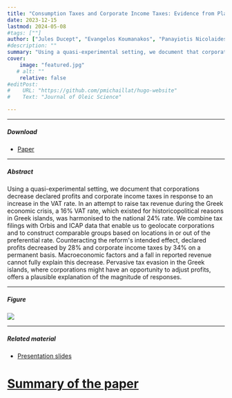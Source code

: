 ```yaml
---
title: "Consumption Taxes and Corporate Income Taxes: Evidence from Place-based VAT" 
date: 2023-12-15
lastmod: 2024-05-08
#tags: [""]
author: ["Jules Ducept", "Evangelos Koumanakos", "Panayiotis Nicolaides"]
#description: "" 
summary: "Using a quasi-experimental setting, we document that corporations decrease declared profits and corporate income taxes in response to an increase in the VAT rate. In an attempt to raise tax revenue during the Greek economic crisis, a 16% VAT rate, which existed for historicopolitical reasons in Greek islands, was harmonised to the national 24% rate. We combine tax filings with Orbis and ICAP data that enable us to geolocate corporations and to construct comparable groups based on locations in or out of the preferential rate. Counteracting the reform's intended effect, declared profits decreased by 28% and corporate income taxes by 34% on a permanent basis. Macroeconomic factors and a fall in reported revenue cannot fully explain this decrease. Pervasive tax evasion in the Greek islands, where corporations might have an opportunity to adjust profits, offers a plausible explanation of the magnitude of responses." 
cover:
    image: "featured.jpg"
   # alt: ""
    relative: false
#editPost:
#    URL: "https://github.com/pmichaillat/hugo-website"
#    Text: "Journal of Oleic Science"

---
```


---

##### Download

+ [Paper](dividend.pdf)

---

##### Abstract

Using a quasi-experimental setting, we document that corporations decrease declared profits and corporate income taxes in response to an increase in the VAT rate. In an attempt to raise tax revenue during the Greek economic crisis, a 16% VAT rate, which existed for historicopolitical reasons in Greek islands, was harmonised to the national 24% rate. We combine tax filings with Orbis and ICAP data that enable us to geolocate corporations and to construct comparable groups based on locations in or out of the preferential rate. Counteracting the reform's intended effect, declared profits decreased by 28% and corporate income taxes by 34% on a permanent basis. Macroeconomic factors and a fall in reported revenue cannot fully explain this decrease. Pervasive tax evasion in the Greek islands, where corporations might have an opportunity to adjust profits, offers a plausible explanation of the magnitude of responses.

---

##### Figure

![](feature.jpg)


---

##### Related material

+ [Presentation slides](vat_present.pdf)
# [Summary of the paper]()
